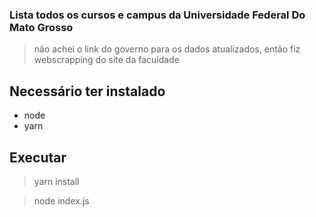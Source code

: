 ### Lista todos os cursos e campus da Universidade Federal Do Mato Grosso 
> não achei o link do governo para os dados atualizados, então fiz webscrapping do site da faculdade


## Necessário ter instalado
 - node
 - yarn

## Executar
> yarn install

> node index.js
